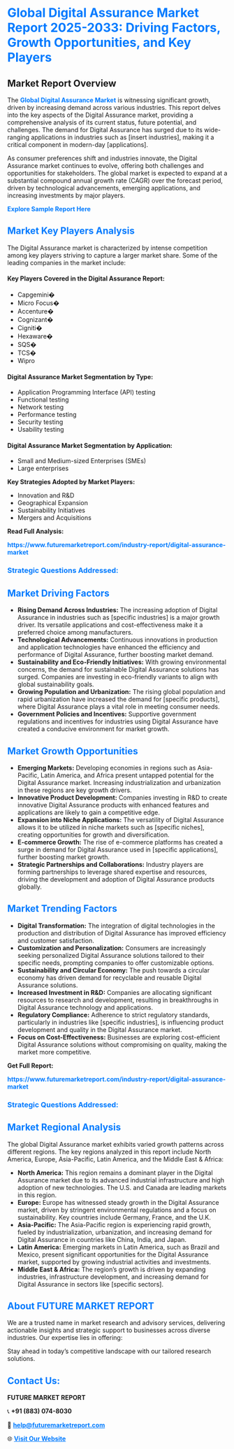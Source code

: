<h1 style="color: #007BFF;">Global Digital Assurance Market Report 2025-2033: Driving Factors, Growth Opportunities, and Key Players</h1>

<section id="overview">
<h2>Market Report Overview</h2>
<p>The <a href="https://www.futuremarketreport.com/industry-report/digital-assurance-market" style="color: #007BFF; text-decoration: none;"><strong>Global Digital Assurance Market</strong></a> is witnessing significant growth, driven by increasing demand across various industries. This report delves into the key aspects of the Digital Assurance market, providing a comprehensive analysis of its current status, future potential, and challenges. The demand for Digital Assurance has surged due to its wide-ranging applications in industries such as [insert industries], making it a critical component in modern-day [applications].</p>
<p>As consumer preferences shift and industries innovate, the Digital Assurance market continues to evolve, offering both challenges and opportunities for stakeholders. The global market is expected to expand at a substantial compound annual growth rate (CAGR) over the forecast period, driven by technological advancements, emerging applications, and increasing investments by major players.</p>
</section>

<section id="overview">
<p><a href="https://www.futuremarketreport.com/request-sample/reportId=106750" style="color: #007BFF; text-decoration: none;"><strong>Explore Sample Report Here</strong></a></p>
</section>

<section id="key-players">
<h2 style="color: #007BFF;">Market Key Players Analysis</h2>
<p>The Digital Assurance market is characterized by intense competition among key players striving to capture a larger market share. Some of the leading companies in the market include:</p>
<h4>Key Players Covered in the Digital Assurance Report:</h4>
<ul><li>Capgemini�</li><li>Micro Focus�</li><li>Accenture�</li><li>Cognizant�</li><li>Cigniti�</li><li>Hexaware�</li><li>SQS�</li><li>TCS�</li><li>Wipro</li></ul>
<h4>Digital Assurance Market Segmentation by Type:</h4>
<ul><li>Application Programming Interface (API) testing</li><li>Functional testing</li><li>Network testing</li><li>Performance testing</li><li>Security testing</li><li>Usability testing</li></ul>

<h4>Digital Assurance Market Segmentation by Application:</h4>
<ul><li>Small and Medium-sized Enterprises (SMEs)</li><li>Large enterprises</li></ul>
<p><strong>Key Strategies Adopted by Market Players:</strong></p>
<ul>
<li>Innovation and R&D</li>
<li>Geographical Expansion</li>
<li>Sustainability Initiatives</li>
<li>Mergers and Acquisitions</li>
</ul>
</section>

<section>
<p><strong>Read Full Analysis: </strong></p><a href="https://www.futuremarketreport.com/industry-report/digital-assurance-market" style="color: #007BFF; text-decoration: none;"><strong>https://www.futuremarketreport.com/industry-report/digital-assurance-market</strong></a>
<h3 style="color: #007BFF;">Strategic Questions Addressed:</h3>
</section>

<section id="driving-factors">
<h2 style="color: #007BFF;">Market Driving Factors</h2>
<ul>
<li><strong>Rising Demand Across Industries:</strong> The increasing adoption of Digital Assurance in industries such as [specific industries] is a major growth driver. Its versatile applications and cost-effectiveness make it a preferred choice among manufacturers.</li>
<li><strong>Technological Advancements:</strong> Continuous innovations in production and application technologies have enhanced the efficiency and performance of Digital Assurance, further boosting market demand.</li>
<li><strong>Sustainability and Eco-Friendly Initiatives:</strong> With growing environmental concerns, the demand for sustainable Digital Assurance solutions has surged. Companies are investing in eco-friendly variants to align with global sustainability goals.</li>
<li><strong>Growing Population and Urbanization:</strong> The rising global population and rapid urbanization have increased the demand for [specific products], where Digital Assurance plays a vital role in meeting consumer needs.</li>
<li><strong>Government Policies and Incentives:</strong> Supportive government regulations and incentives for industries using Digital Assurance have created a conducive environment for market growth.</li>
</ul>
</section>

<section id="growth-opportunities">
<h2 style="color: #007BFF;">Market Growth Opportunities</h2>
<ul>
<li><strong>Emerging Markets:</strong> Developing economies in regions such as Asia-Pacific, Latin America, and Africa present untapped potential for the Digital Assurance market. Increasing industrialization and urbanization in these regions are key growth drivers.</li>
<li><strong>Innovative Product Development:</strong> Companies investing in R&D to create innovative Digital Assurance products with enhanced features and applications are likely to gain a competitive edge.</li>
<li><strong>Expansion into Niche Applications:</strong> The versatility of Digital Assurance allows it to be utilized in niche markets such as [specific niches], creating opportunities for growth and diversification.</li>
<li><strong>E-commerce Growth:</strong> The rise of e-commerce platforms has created a surge in demand for Digital Assurance used in [specific applications], further boosting market growth.</li>
<li><strong>Strategic Partnerships and Collaborations:</strong> Industry players are forming partnerships to leverage shared expertise and resources, driving the development and adoption of Digital Assurance products globally.</li>
</ul>
</section>

<section id="trending-factors">
<h2 style="color: #007BFF;">Market Trending Factors</h2>
<ul>
<li><strong>Digital Transformation:</strong> The integration of digital technologies in the production and distribution of Digital Assurance has improved efficiency and customer satisfaction.</li>
<li><strong>Customization and Personalization:</strong> Consumers are increasingly seeking personalized Digital Assurance solutions tailored to their specific needs, prompting companies to offer customizable options.</li>
<li><strong>Sustainability and Circular Economy:</strong> The push towards a circular economy has driven demand for recyclable and reusable Digital Assurance solutions.</li>
<li><strong>Increased Investment in R&D:</strong> Companies are allocating significant resources to research and development, resulting in breakthroughs in Digital Assurance technology and applications.</li>
<li><strong>Regulatory Compliance:</strong> Adherence to strict regulatory standards, particularly in industries like [specific industries], is influencing product development and quality in the Digital Assurance market.</li>
<li><strong>Focus on Cost-Effectiveness:</strong> Businesses are exploring cost-efficient Digital Assurance solutions without compromising on quality, making the market more competitive.</li>
</ul>
</section>

<section>
<p><strong>Get Full Report: </strong></p><a href="https://www.futuremarketreport.com/industry-report/digital-assurance-market" style="color: #007BFF; text-decoration: none;"><strong>https://www.futuremarketreport.com/industry-report/digital-assurance-market</strong></a>
<h3 style="color: #007BFF;">Strategic Questions Addressed:</h3>
</section>


<section id="regional-analysis">
<h2 style="color: #007BFF;">Market Regional Analysis</h2>
<p>The global Digital Assurance market exhibits varied growth patterns across different regions. The key regions analyzed in this report include North America, Europe, Asia-Pacific, Latin America, and the Middle East & Africa:</p>
<ul>
<li><strong>North America:</strong> This region remains a dominant player in the Digital Assurance market due to its advanced industrial infrastructure and high adoption of new technologies. The U.S. and Canada are leading markets in this region.</li>
<li><strong>Europe:</strong> Europe has witnessed steady growth in the Digital Assurance market, driven by stringent environmental regulations and a focus on sustainability. Key countries include Germany, France, and the U.K.</li>
<li><strong>Asia-Pacific:</strong> The Asia-Pacific region is experiencing rapid growth, fueled by industrialization, urbanization, and increasing demand for Digital Assurance in countries like China, India, and Japan.</li>
<li><strong>Latin America:</strong> Emerging markets in Latin America, such as Brazil and Mexico, present significant opportunities for the Digital Assurance market, supported by growing industrial activities and investments.</li>
<li><strong>Middle East & Africa:</strong> The region’s growth is driven by expanding industries, infrastructure development, and increasing demand for Digital Assurance in sectors like [specific sectors].</li>
</ul>
</section>

<footer>
<h2 style="color: #007BFF;">About FUTURE MARKET REPORT</h2>
<p>We are a trusted name in market research and advisory services, delivering actionable insights and strategic support to businesses across diverse industries. Our expertise lies in offering:</p>

<p>Stay ahead in today’s competitive landscape with our tailored research solutions.</p>

<h2 style="color: #007BFF;">Contact Us:</h2>
<p><strong>FUTURE MARKET REPORT</strong></p>
<p>📞 <strong>+91 (883) 074-8030</strong></p>
<p>📧 <strong><a href="mailto:help@futuremarketreport.com" style="color: #007BFF;">help@futuremarketreport.com</a></strong></p>
<p>🌐 <strong><a href="https://www.futuremarketreport.com/" style="color: #007BFF;">Visit Our Website</a></strong></p>
</footer>